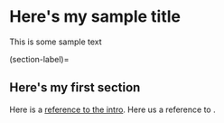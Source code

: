 # Here's my sample title
This is some sample text

(section-label)=
## Here's my first section

Here is a [reference to the intro](intro.md). Here us a reference to [](section-label).
